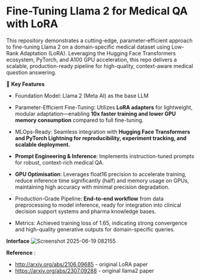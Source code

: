 # Fine-Tuning Llama 2 for Medical QA with LoRA

This repository demonstrates a cutting-edge, parameter-efficient approach to fine-tuning Llama 2 on a domain-specific medical dataset using Low-Rank Adaptation (LoRA).
Leveraging the Hugging Face Transformers ecosystem, PyTorch, and A100 GPU acceleration, this repo delivers a scalable, production-ready pipeline for high-quality, context-aware medical question answering.

🧬 **Key Features**
* Foundation Model: Llama 2 (Meta AI) as the base LLM

* Parameter-Efficient Fine-Tuning: Utilizes **LoRA adapters** for lightweight, modular adaptation—enabling **10x faster training and lower GPU memory consumption** compared to full fine-tuning.

* MLOps-Ready: Seamless integration with **Hugging Face Transformers and PyTorch Lightning for reproducibility, experiment tracking, and scalable deployment.**

* **Prompt Engineering & Inference**: Implements instruction-tuned prompts for robust, context-rich medical QA.

* **GPU Optimisation**: Leverages float16 precision to accelerate training, reduce inference time significantly (half) and memory usage on GPUs, maintaining high accuracy with minimal precision degradation.

* Production-Grade Pipeline: **End-to-end workflow** from data preprocessing to model inference, ready for integration into clinical decision support systems and pharma knowledge bases.

* Metrics: Achieved training loss of 1.65, indicating strong convergence and high-quality generative outputs for domain-specific queries.

**Interface**
![Screenshot 2025-06-19 082155](https://github.com/user-attachments/assets/965fa645-1c7c-4930-aeab-0d661bd30c4b)

**Reference** :
* http://arxiv.org/abs/2106.09685 - original LoRA  paper
* https://arxiv.org/abs/2307.09288 - original llama2 paper

